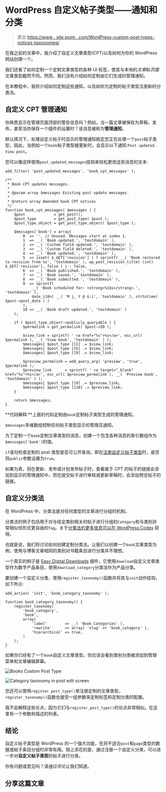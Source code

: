 # WordPress 自定义帖子类型——通知和分类

> 原文:[https://www . site point . com/WordPress-custom-post-types-notices-taxonomies/](https://www.sitepoint.com/wordpress-custom-post-types-notices-taxonomies/)

在我之前的文章中，我介绍了自定义文章类型(CPT)以及如何为你的 WordPress 网站创建一个。

我们还看了如何定制一个定制文章类型的各种 UI 标签，使其与本地的*文章*和*页面*文章类型截然不同。然而，我们没有介绍如何定制由它们生成的管理通知。

在本教程中，我将介绍如何定制这些通知，以及如何为定制的帖子类型注册新的分类法。

## 自定义 CPT 管理通知

你熟悉显示在管理页面顶部的警告信息吗？例如，当一篇文章被保存为草稿，发布，甚至当你保存一个插件的设置时？该消息被称为**管理通知**。

默认情况下，处理自定义帖子时显示的管理通知假定您正在处理一个`post`帖子类型，因此，当例如一个`book`帖子类型被更新时，会显示以下通知:`Post updated. View post`。

您可以像这样使用`post_updated_messages`挂钩来轻松更改这些消息的文本:

```
add_filter( 'post_updated_messages', 'book_cpt_messages' );

/**
 * Book CPT updates messages.
 *
 * @param array $messages Existing post update messages.
 *
 * @return array Amended book CPT notices
 */
function book_cpt_messages( $messages ) {
    $post             = get_post();
    $post_type        = get_post_type( $post );
    $post_type_object = get_post_type_object( $post_type );

    $messages['book'] = array(
        0  => '', // Unused. Messages start at index 1.
        1  => __( 'Book updated.', 'textdomain' ),
        2  => __( 'Custom field updated.', 'textdomain' ),
        3  => __( 'Custom field deleted.', 'textdomain' ),
        4  => __( 'Book updated.', 'textdomain' ),
        5  => isset( $_GET['revision'] ) ? sprintf( __( 'Book restored to revision from %s', 'textdomain' ), wp_post_revision_title( (int) $_GET['revision'], false ) ) : false,
        6  => __( 'Book published.', 'textdomain' ),
        7  => __( 'Book saved.', 'textdomain' ),
        8  => __( 'Book submitted.', 'textdomain' ),
        9  => sprintf(
            __( 'Book scheduled for: <strong>%1$s</strong>.', 'textdomain' ),
            date_i18n( __( 'M j, Y @ G:i', 'textdomain' ), strtotime( $post->post_date ) )
        ),
        10 => __( 'Book draft updated.', 'textdomain' )
    );

    if ( $post_type_object->publicly_queryable ) {
        $permalink = get_permalink( $post->ID );

        $view_link = sprintf( ' <a href="%s">%s</a>', esc_url( $permalink ), __( 'View book', 'textdomain' ) );
        $messages[ $post_type ][1] .= $view_link;
        $messages[ $post_type ][6] .= $view_link;
        $messages[ $post_type ][9] .= $view_link;

        $preview_permalink = add_query_arg( 'preview', 'true', $permalink );
        $preview_link      = sprintf( ' <a target="_blank" href="%s">%s</a>', esc_url( $preview_permalink ), __( 'Preview book', 'textdomain' ) );
        $messages[ $post_type ][8] .= $preview_link;
        $messages[ $post_type ][10] .= $preview_link;
    }

    return $messages;
} 
```

**代码解释:**上面的代码定制由`book`定制帖子类型生成的管理通知。

`$messages`多维数组控制任何帖子类型显示的管理员通知。

为了定制一个`book`定制文章类型的消息，创建一个包含各种消息的索引数组作为`$messages['book']`的值。

`if`语句检查定制的 post 类型是否可公开查询。即在[注册自定义帖子类型](https://www.sitepoint.com/definitive-guide-to-wordpress-custom-post-types/)时，是否将`public`参数设置为`true`。

如果为真，则在更新、发布或计划发布帖子时，查看属于 CPT 的帖子的链接会添加到显示的管理通知中，而在提交帖子进行审核或更新草稿时，会添加预览帖子的链接。

## 自定义分类法

在 WordPress 中，分类法是对任何类型的文章进行分组的机制。

分类法的例子包括用于对与给定类别相关的帖子进行分组的`Category`和与类别非常相似但形式更自由的`Tag`。关于[分类法的更多信息可以在 WordPress Codex](https://codex.wordpress.org/Taxonomies) 获得。

也就是说，我们将讨论如何创建定制分类法。让我们以创建一个`book`文章类型为例，使用与博客文章相同的类别对书籍条目进行分类并不理想。

一个真实的例子是 [Easy Digital Downloads](https://wordpress.org/plugins/easy-digital-downloads/) 插件，它使用`download`自定义文章类型作为数字产品条目，使用`download_category`分类法作为产品分类。

要创建一个自定义分类，使用`register_taxonomy()`函数并将其与`init`动作挂钩，如下所示:

```
add_action( 'init', 'book_category_taxonomy' );

function book_category_taxonomy() {
    register_taxonomy(
        'book_category',
        'book',
        array(
            'label'        => __( 'Book Categories' ),
            'rewrite'      => array( 'slug' => 'book_category' ),
            'hierarchical' => true,
        )
    );
} 
```

如果你已经有了一个`book`自定义文章类型，你应该会看到类别分类被添加到管理菜单和文章编辑屏幕。

![Books Custom Post Type](../Images/615efe30ae0bfe36ac535449d12ce18d.png)

![Category taxonomy in post edit screen](../Images/ca8a5a22fffb97193e606717382d5029.png)

您还可以使用`register_post_type()`来注册定制的文章类型，`register_taxonomy()`函数也接受一组参数来定制标签和定制分类的配置。

我不会解释这些论点，因为它们与`register_post_type()`的论点非常相似。在这里有一个参数和描述的列表。

## 结论

自定义帖子类型是 WordPress 的一个强大功能，在将不适合`post`和`page`类型的数据或帖子条目分组时非常有用。锦上添花的是，通过注册一个自定义分类，可以进一步对**自定义帖子类型**的帖子进行分类。

你有问题或意见吗？请通过评论让我们知道。

## 分享这篇文章